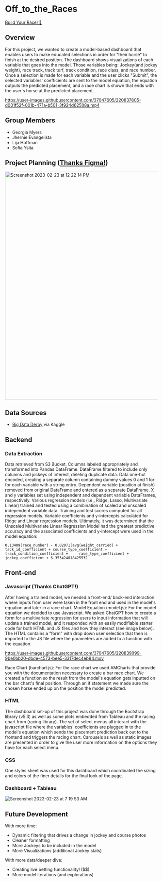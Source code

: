 # Off_to_the_Races
[Build Your Race! :horse:](https://gmyers95.github.io/Off_to_the_Races/front_end/index.html)

## Overview  

For this project, we wanted to create a model-based dashboard that enables users to make educated selections in order for "their horse" to finish at the desired position. The dashboard shows visualizations of each variable that goes into the model. Those variables being: Jockey(and jockey weight), race track, track turf, track condition, race class, and race number. Once a selection is made for each variable and the user clicks "Submit", the selected variables' coefficients are sent to the model equation, the equation outputs the predicted placement, and a race chart is shown that ends with the user's horse at the predicted placement.


https://user-images.githubusercontent.com/37047605/220837805-d001f52f-001b-471a-b501-3f924d62508a.mp4


## Group Members

* Georgia Myers
* Jhernie Evangelista
* Lija Hoffman
* Sofia Ysita

## Project Planning ([Thanks Figma!](https://www.figma.com/file/MISihLNvmLqPOPy6c1V5uf/Off-to-the-Races?node-id=0%3A1&t=n4LGYozbVaJsa7ng-0))
<img width="752" alt="Screenshot 2023-02-23 at 12 22 14 PM" src="https://user-images.githubusercontent.com/37047605/221044218-649f77fb-5999-43d2-bda5-f0e39bcbdbf2.png">


## Data Sources   

* [Big Data Derby](https://www.kaggle.com/competitions/big-data-derby-2022/data) via Kaggle

## Backend


### Data Extraction

Data retrieved from S3 Bucket. Columns labeled appropriately and transformed into Pandas DataFrame. DataFrame filtered to include only columns and jockeys of interest, deleting duplicate data. Data one-hot encoded, creating a separate column containing dummy values 0 and 1 for for each variable with a string entry. Dependent variable (position at finish) removed from original DataFrame and entered as a separate DataFrame. X and y variables set using independent and dependent variable DataFrames, respectively. Various regression models (i.e., Ridge, Lasso, Multivariate Linear) trained and tested using a combination of scaled and unscaled independent variable data. Training and test scores computed for all regression models. Variable coefficients and y-intercepts calculated for Ridge and Linear regression models. Ultimately, it was determined that the Unscaled Multivariate Linear Regression Model had the greatest predictive accuracy and the associated coefficients and y-intercept were used in the model equation:
 
    0.13409(race_number) - 0.02071(avg(weight_carried) + tack_id_coefficient + course_type_coefficient + track_condition_coefficient +     race_type_coefficient + jockey_coefficient + 6.353424818425532


## Front-end

### Javascript (Thanks ChatGPT!)

After having a trained model, we needed a front-end/ back-end interaction where inputs from user were taken in the front end and used in the model's equation and later in a race chart.
Model Equation (model.js):
For the model equation we decided to use Javascript. We asked ChatGPT how to create a form for a multivariate regression for users to input information that will update a trained model, and it responded with an easily modifiable starter code for both HTML and JS files and how they interact (see image below). The HTML contains a "form" with drop down user selection that then is imported to the JS file where the parameters are added to a function with the equation.

https://user-images.githubusercontent.com/37047605/220839099-9be0bb20-dbde-4573-bee5-3317dec4eb84.mov

Race Chart (barchart.js):
For the race chart we used AMCharts that provide you with the documentation necessary to create a bar race chart. We created a function so the result from the model's equation gets inputted on the bar chart's final position. Through an if statement we made sure the chosen horse ended up on the position the model predicted.

### HTML
The dashboard set-up of this project was done through the Bootstrap library (v5.3) as well as some plots embedded from Tableau and the racing chart from (racing library). The set of select menus all interact with the javascript file where the variables' coefficients are plugged in to the model's equation which sends the placement prediction back out to the frontend and triggers the racing chart. Carousels as well as static images are presented in order to give the user more information on the options they have for each select menu.

### CSS

One styles sheet was used for this dashboard which coordinated the sizing and colors of the finer details for the final look of the page.

### Dashboard + Tableau

![Screenshot 2023-02-23 at 7 19 53 AM](https://user-images.githubusercontent.com/37047605/220982075-cd718e90-d3a1-45a4-88c9-6bb60ef26b33.png)


## Future Development
With more time:
* Dynamic filtering that drives a change in jockey and course photos
* Cleaner formatting
* More Jockeys to be included in the model
* More Visualizations (additional Jockey stats)
        
With more data/deeper dive:
* Creating live betting functionality! ($$)
* More model iterations (and explorations)
